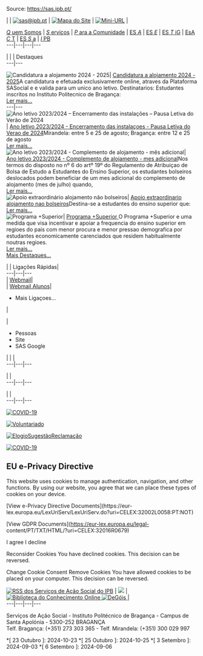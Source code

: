 Source: https://sas.ipb.pt/

|  | [![sas@ipb.pt](/templates/sas-template-home/images/mail.png)](mailto:sas@ipb.pt?subject=Portal%20SAS "sas@ipb.pt") | [![Mapa do Site](/templates/sas-template-home/images/mapa.png)](/index.php/sas-map "Mapa do Site") | [![Mini-URL](/templates/sas-template-home/images/miniurl.png)](javascript:; "Mini-URL") |   
  
[_Q_ uem Somos](/index.php/sas/quem-somos "Quem Somos") | [_S_ erviços](/index.php/sas/servicos "Serviços") | [_P_ ara a Comunidade](/index.php/sas/para-a-comunidade "Para a Comunidade") |  [ES _A_](http://www.esa.ipb.pt "Escola Superior Agrária de Bragança") |  [ES _E_](http://www.ese.ipb.pt "Escola Superior de Educação de Bragança") |  [ES _T_ iG](http://www.estig.ipb.pt "Escola Superior de Tecnologia e Gestão de Bragança") |  [EsA _C_ T](http://www.esact.ipb.pt "Escola Superior de Comunicação, Administração e Turismo de Mirandela") |  [ES _S_ a](http://www.essa.ipb.pt "Escola Superior de Saúde de Bragança") |  [_I_ PB](http://www.ipb.pt "Instituto Politécnico de Bragança")  
---|---|---|---  
  
|  |  | Destaques  
---|---  
  
![Candidatura a alojamento 2024 -
2025](https://atualidades.ipb.pt/sistema/icons_actualidades_min/f5d3791a6443ceda75c9c36ecf86f875.gif)|
[Candidatura a alojamento 2024 -
2025](https://sas.ipb.pt/index.php/atualidades?pub=2010 "Candidatura a
alojamento 2024 - 2025")A candidatura e efetuada exclusivamente online,
atraves da Plataforma SASocial e e valida para um unico ano letivo.
Destinatarios: Estudantes inscritos no Instituto Politecnico de Bragança:  
[Ler mais...](https://sas.ipb.pt/index.php/atualidades?pub=2010 "Ler mais")  
---|---  
![Ano letivo 2023/2024 – Encerramento das instalações – Pausa Letiva do Verão
de
2024](https://atualidades.ipb.pt/sistema/icons_actualidades_min/d8a415256590d1a63ba034e4892c4176.gif)|
[Ano letivo 2023/2024 - Encerramento das instalaçoes - Pausa Letiva do Verao
de 2024](https://sas.ipb.pt/index.php/atualidades?pub=2015 "Ano letivo
2023/2024 – Encerramento das instalações – Pausa Letiva do Verão de
2024")Mirandela: entre 5 e 25 de agosto; Bragança: entre 12 e 25 de agosto  
[Ler mais...](https://sas.ipb.pt/index.php/atualidades?pub=2015 "Ler mais")  
![Ano letivo 2023/2024 - Complemento de alojamento - mês
adicional](https://atualidades.ipb.pt/sistema/icons_actualidades_min/d8a415256590d1a63ba034e4892c4176.gif)|
[Ano letivo 2023/2024 - Complemento de alojamento - mes
adicional](https://sas.ipb.pt/index.php/atualidades?pub=2016 "Ano letivo
2023/2024 - Complemento de alojamento - mês adicional")Nos termos do disposto
no nº 6 do artº 19º do Regulamento de Atribuiçao de Bolsa de Estudo a
Estudantes do Ensino Superior, os estudantes bolseiros deslocados podem
beneficiar de um mes adicional do complemento de alojamento (mes de julho)
quando,  
[Ler mais...](https://sas.ipb.pt/index.php/atualidades?pub=2016 "Ler mais")  
![Apoio extraordinário alojamento não
bolseiros](https://atualidades.ipb.pt/sistema/icons_actualidades_min/6766aab5d5299488df7ca5dba3a354a2.gif)|
[Apoio extraordinario alojamento nao
bolseiros](https://sas.ipb.pt/index.php/atualidades?pub=1821 "Apoio
extraordinário alojamento não bolseiros")Destina-se a estudantes do ensino
superior que:  
[Ler mais...](https://sas.ipb.pt/index.php/atualidades?pub=1821 "Ler mais")  
![Programa +Superior
](https://atualidades.ipb.pt/sistema/icons_actualidades_min/d8a415256590d1a63ba034e4892c4176.gif)|
[Programa +Superior ](https://sas.ipb.pt/index.php/atualidades?pub=1771
"Programa +Superior ")O Programa +Superior e uma medida que visa incentivar e
apoiar a frequencia do ensino superior em regioes do pais com menor procura e
menor pressao demografica por estudantes economicamente carenciados que
residem habitualmente noutras regioes.  
[Ler mais...](https://sas.ipb.pt/index.php/atualidades?pub=1771 "Ler mais")  
[Mais Destaques...](https://sas.ipb.pt/index.php/atualidades)  
  
|  | Ligações Rápidas|    
---|---|---  
 | [Webmail](https://webmail.ipb.pt/)|    
 | [Webmail Alunos](http://webmail.alunos.ipb.pt)|    
  
  * Mais Ligaçoes...                 
    

|  
  
  | 

  * Pessoas 
  * Site 
  * SAS Google 

|  |  |   
---|---|---  
  
|  |   
---|---|---  
  
|  |   
---|---|---  
  
[ ![COVID-19](https://sas.ipb.pt/images/banners/botao_sas.png)
](/index.php/component/banners/click/7 "SASocial")

[ ![Voluntariado](https://sas.ipb.pt/images/banners/voluntariado.png)
](/index.php/component/banners/click/5 "Voluntariado")

[
![ElogioSugestãoReclamação](https://sas.ipb.pt/images/banners/etcuser.sas.png)
](/index.php/component/banners/click/3 "Elogio Sugestão Reclamação")

[ ![COVID-19](https://sas.ipb.pt/images/banners/COVID19.png)
](/index.php/component/banners/click/6 "Covid-19")  
  
## EU e-Privacy Directive

This website uses cookies to manage authentication, navigation, and other
functions. By using our website, you agree that we can place these types of
cookies on your device.

[View e-Privacy Directive Documents](https://eur-
lex.europa.eu/LexUriServ/LexUriServ.do?uri=CELEX:32002L0058:PT:NOT)

[View GDPR Documents](https://eur-lex.europa.eu/legal-
content/PT/TXT/HTML/?uri=CELEX:32016R0679)

I agree I decline

Reconsider Cookies You have declined cookies. This decision can be reversed.

Change Cookie Consent Remove Cookies You have allowed cookies to be placed on
your computer. This decision can be reversed.

[ ![RSS dos Serviços de Ação Social do IPB](/templates/sas-template-home/images/rss.jpg)](https://sas.ipb.pt/rss.php "RSS dos Serviços de Ação Social do IPB")  |  ![](/templates/sas-template-home/images/linhatracejado.jpg) |   [ ![Biblioteca do Conhecimento Online](/templates/sas-template-home/images/bon.jpg) ](http://www.b-on.pt "Biblioteca do Conhecimento Online")  [ ![DeGóis](/templates/sas-template-home/images/logodegois.jpg) ](http://www.degois.pt "DeGóis") |    
---|---|---|---  
  
Serviços de Ação Social - Instituto Politécnico de Bragança - Campus de Santa
Apolónia - 5300-252 BRAGANÇA  
Telf. Bragança: (+351) 273 303 365 - Telf. Mirandela: (+351) 300 029 997

  *[ 23 Outubro ]: 2024-10-23
  *[ 25 Outubro ]: 2024-10-25
  *[ 3 Setembro ]: 2024-09-03
  *[ 6 Setembro ]: 2024-09-06